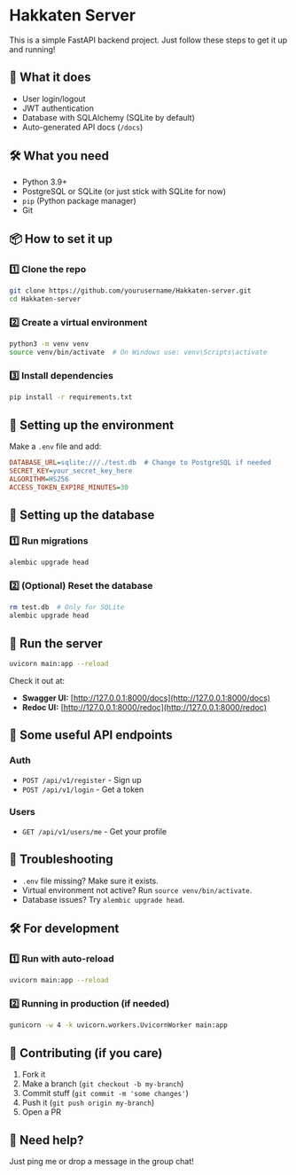 # Hakkaten Server

This is a simple FastAPI backend project. Just follow these steps to get it up and running!

## 🚀 What it does
- User login/logout
- JWT authentication
- Database with SQLAlchemy (SQLite by default)
- Auto-generated API docs (`/docs`)

## 🛠 What you need
- Python 3.9+
- PostgreSQL or SQLite (or just stick with SQLite for now)
- `pip` (Python package manager)
- Git

## 📦 How to set it up
### 1️⃣ Clone the repo
```bash
git clone https://github.com/yourusername/Hakkaten-server.git
cd Hakkaten-server
```

### 2️⃣ Create a virtual environment
```bash
python3 -m venv venv
source venv/bin/activate  # On Windows use: venv\Scripts\activate
```

### 3️⃣ Install dependencies
```bash
pip install -r requirements.txt
```

## 🔑 Setting up the environment
Make a `.env` file and add:
```ini
DATABASE_URL=sqlite:///./test.db  # Change to PostgreSQL if needed
SECRET_KEY=your_secret_key_here
ALGORITHM=HS256
ACCESS_TOKEN_EXPIRE_MINUTES=30
```

## 📂 Setting up the database
### 1️⃣ Run migrations
```bash
alembic upgrade head
```

### 2️⃣ (Optional) Reset the database
```bash
rm test.db  # Only for SQLite
alembic upgrade head
```

## 🚀 Run the server
```bash
uvicorn main:app --reload
```
Check it out at:
- **Swagger UI:** [http://127.0.0.1:8000/docs](http://127.0.0.1:8000/docs)
- **Redoc UI:** [http://127.0.0.1:8000/redoc](http://127.0.0.1:8000/redoc)

## 📝 Some useful API endpoints
### Auth
- `POST /api/v1/register` - Sign up
- `POST /api/v1/login` - Get a token

### Users
- `GET /api/v1/users/me` - Get your profile

## 🐞 Troubleshooting
- `.env` file missing? Make sure it exists.
- Virtual environment not active? Run `source venv/bin/activate`.
- Database issues? Try `alembic upgrade head`.

## 🛠 For development
### 1️⃣ Run with auto-reload
```bash
uvicorn main:app --reload
```
### 2️⃣ Running in production (if needed)
```bash
gunicorn -w 4 -k uvicorn.workers.UvicornWorker main:app
```

## 🤝 Contributing (if you care)
1. Fork it
2. Make a branch (`git checkout -b my-branch`)
3. Commit stuff (`git commit -m 'some changes'`)
4. Push it (`git push origin my-branch`)
5. Open a PR

## 📧 Need help?
Just ping me or drop a message in the group chat!

